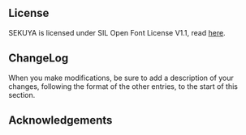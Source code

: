 ## License

SEKUYA is licensed under SIL Open Font License V1.1, read [here](https://github.com/kevinnseptian/SEKUYA/blob/main/OFL.txt).

## ChangeLog

When you make modifications, be sure to add a description of your changes, following the format of the other entries, to the start of this section.

## Acknowledgements

